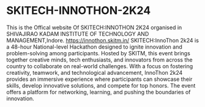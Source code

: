 # SKITECH-INNOTHON-2K24
This is the Offical website Of SKITECH:INNOTHON 2K24 organised in SHIVAJIRAO KADAM INSTITUTE OF TECHNOLOGY AND MANAGEMENT,Indore.
https://innothon.skitm.in/ 
SKITECH:InnoThon 2k24 is a 48-hour National-level Hackathon designed to ignite innovation and problem-solving among participants. Hosted by SKITM, this event brings together creative minds, tech enthusiasts, and innovators from across the country to collaborate on real-world challenges. With a focus on fostering creativity, teamwork, and technological advancement, InnoThon 2k24 provides an immersive experience where participants can showcase their skills, develop innovative solutions, and compete for top honors. The event offers a platform for networking, learning, and pushing the boundaries of innovation.
